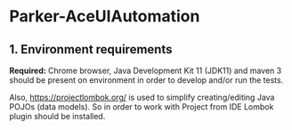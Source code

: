 # Parker-AceUIAutomation
## 1. Environment requirements

**Required:** Chrome browser, Java Development Kit 11 (JDK11) and maven 3 should be present on environment in order to develop and/or run the tests.

Also, https://projectlombok.org/ is used to simplify creating/editing Java POJOs (data models). So in order to work with Project from IDE Lombok plugin should be installed.
